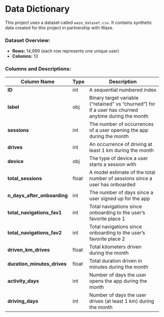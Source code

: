# Data Dictionary

This project uses a dataset called `waze_dataset.csv`. It contains synthetic data created for this project in partnership with Waze.

### Dataset Overview:
- **Rows:** 14,999 (each row represents one unique user)
- **Columns:** 13

### Columns and Descriptions:

| **Column Name**            | **Type** | **Description**                                                                                     |
|-----------------------------|----------|-----------------------------------------------------------------------------------------------------|
| **ID**                     | int      | A sequential numbered index                                                                        |
| **label**                  | obj      | Binary target variable (“retained” vs “churned”) for if a user has churned anytime during the month |
| **sessions**               | int      | The number of occurrences of a user opening the app during the month                               |
| **drives**                 | int      | An occurrence of driving at least 1 km during the month                                            |
| **device**                 | obj      | The type of device a user starts a session with                                                    |
| **total_sessions**         | float    | A model estimate of the total number of sessions since a user has onboarded                       |
| **n_days_after_onboarding**| int      | The number of days since a user signed up for the app                                              |
| **total_navigations_fav1** | int      | Total navigations since onboarding to the user’s favorite place 1                                  |
| **total_navigations_fav2** | int      | Total navigations since onboarding to the user’s favorite place 2                                  |
| **driven_km_drives**       | float    | Total kilometers driven during the month                                                           |
| **duration_minutes_drives**| float    | Total duration driven in minutes during the month                                                  |
| **activity_days**          | int      | Number of days the user opens the app during the month                                             |
| **driving_days**           | int      | Number of days the user drives (at least 1 km) during the month                                    |